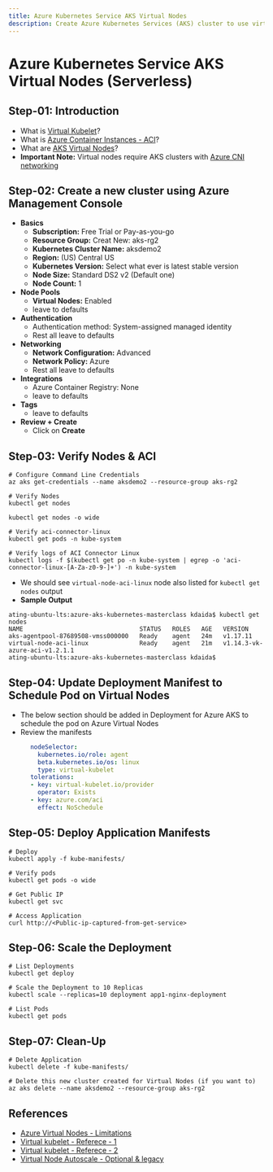 ```yaml
---
title: Azure Kubernetes Service AKS Virtual Nodes
description: Create Azure Kubernetes Services (AKS) cluster to use virtual nodes
---
```


# Azure Kubernetes Service AKS Virtual Nodes (Serverless)

## Step-01: Introduction
- What is [Virtual Kubelet](https://github.com/virtual-kubelet/virtual-kubelet)?
- What is [Azure Container Instances - ACI](https://docs.microsoft.com/en-us/azure/container-instances/)?
- What are [AKS Virtual Nodes](https://docs.microsoft.com/en-us/azure/aks/virtual-nodes-portal)?
- **Important Note:** Virtual nodes require AKS clusters with [Azure CNI networking](https://docs.microsoft.com/en-us/azure/aks/configure-azure-cni)

 ## Step-02: Create a new cluster using Azure Management Console
- **Basics**
  - **Subscription:** Free Trial or Pay-as-you-go
  - **Resource Group:** Creat New: aks-rg2
  - **Kubernetes Cluster Name:** aksdemo2
  - **Region:** (US) Central US
  - **Kubernetes Version:** Select what ever is latest stable version
  - **Node Size:** Standard DS2 v2 (Default one)
  - **Node Count:** 1
- **Node Pools**
  - **Virtual Nodes:** Enabled
  - leave to defaults
- **Authentication**
  - Authentication method: 	System-assigned managed identity
  - Rest all leave to defaults
- **Networking**
  - **Network Configuration:** Advanced
  - **Network Policy:** Azure
  - Rest all leave to defaults
- **Integrations**
  - Azure Container Registry: None
  - leave to defaults
- **Tags**
  - leave to defaults
- **Review + Create**
  - Click on **Create**


## Step-03: Verify Nodes & ACI
```
# Configure Command Line Credentials
az aks get-credentials --name aksdemo2 --resource-group aks-rg2
```
```
# Verify Nodes
kubectl get nodes
```
```
kubectl get nodes -o wide
```
```
# Verify aci-connector-linux
kubectl get pods -n kube-system
```
```
# Verify logs of ACI Connector Linux
kubectl logs -f $(kubectl get po -n kube-system | egrep -o 'aci-connector-linux-[A-Za-z0-9-]+') -n kube-system
```
- We should see `virtual-node-aci-linux` node also listed for `kubectl get nodes` output
- **Sample Output**
```
ating-ubuntu-lts:azure-aks-kubernetes-masterclass kdaida$ kubectl get nodes
NAME                                STATUS   ROLES   AGE   VERSION
aks-agentpool-87689508-vmss000000   Ready    agent   24m   v1.17.11
virtual-node-aci-linux              Ready    agent   21m   v1.14.3-vk-azure-aci-v1.2.1.1
ating-ubuntu-lts:azure-aks-kubernetes-masterclass kdaida$
```

## Step-04: Update Deployment Manifest to Schedule Pod on Virtual Nodes
- The below section should be added in Deployment for Azure AKS to schedule the pod on Azure Virtual Nodes
- Review the manifests
```yaml
      nodeSelector:
        kubernetes.io/role: agent
        beta.kubernetes.io/os: linux
        type: virtual-kubelet
      tolerations:
      - key: virtual-kubelet.io/provider
        operator: Exists
      - key: azure.com/aci
        effect: NoSchedule
```

## Step-05: Deploy Application Manifests
```
# Deploy
kubectl apply -f kube-manifests/
```
```
# Verify pods
kubectl get pods -o wide
```
```
# Get Public IP
kubectl get svc
```
```
# Access Application
curl http://<Public-ip-captured-from-get-service>
```

## Step-06: Scale the Deployment
```
# List Deployments
kubectl get deploy
```
```
# Scale the Deployment to 10 Replicas
kubectl scale --replicas=10 deployment app1-nginx-deployment
```
```
# List Pods
kubectl get pods
```

## Step-07: Clean-Up
```
# Delete Application
kubectl delete -f kube-manifests/
```
```
# Delete this new cluster created for Virtual Nodes (if you want to)
az aks delete --name aksdemo2 --resource-group aks-rg2
```

## References
- [Azure Virtual Nodes - Limitations](https://docs.microsoft.com/en-us/azure/aks/virtual-nodes-cli#known-limitations)
- [Virtual kubelet - Referece - 1](https://github.com/virtual-kubelet/virtual-kubelet)
- [Virtual kubelet - Referece - 2](https://github.com/virtual-kubelet/azure-aci/blob/master/README.md)
- [Virtual Node Autoscale - Optional & legacy](https://github.com/Azure-Samples/virtual-node-autoscale)
